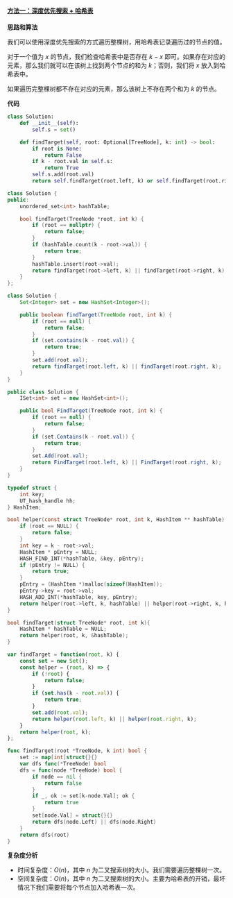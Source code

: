 ﻿#### [方法一：深度优先搜索 + 哈希表](https://leetcode.cn/problems/two-sum-iv-input-is-a-bst/solutions/1347526/liang-shu-zhi-he-iv-shu-ru-bst-by-leetco-b4nl/)

**思路和算法**

我们可以使用深度优先搜索的方式遍历整棵树，用哈希表记录遍历过的节点的值。

对于一个值为 $x$ 的节点，我们检查哈希表中是否存在 $k - x$ 即可。如果存在对应的元素，那么我们就可以在该树上找到两个节点的和为 $k$；否则，我们将 $x$ 放入到哈希表中。

如果遍历完整棵树都不存在对应的元素，那么该树上不存在两个和为 $k$ 的节点。

**代码**

```python
class Solution:
    def __init__(self):
        self.s = set()

    def findTarget(self, root: Optional[TreeNode], k: int) -> bool:
        if root is None:
            return False
        if k - root.val in self.s:
            return True
        self.s.add(root.val)
        return self.findTarget(root.left, k) or self.findTarget(root.right, k)
```

```cpp
class Solution {
public:
    unordered_set<int> hashTable;

    bool findTarget(TreeNode *root, int k) {
        if (root == nullptr) {
            return false;
        }
        if (hashTable.count(k - root->val)) {
            return true;
        }
        hashTable.insert(root->val);
        return findTarget(root->left, k) || findTarget(root->right, k);
    }
};
```

```java
class Solution {
    Set<Integer> set = new HashSet<Integer>();

    public boolean findTarget(TreeNode root, int k) {
        if (root == null) {
            return false;
        }
        if (set.contains(k - root.val)) {
            return true;
        }
        set.add(root.val);
        return findTarget(root.left, k) || findTarget(root.right, k);
    }
}
```

```csharp
public class Solution {
    ISet<int> set = new HashSet<int>();

    public bool FindTarget(TreeNode root, int k) {
        if (root == null) {
            return false;
        }
        if (set.Contains(k - root.val)) {
            return true;
        }
        set.Add(root.val);
        return FindTarget(root.left, k) || FindTarget(root.right, k);
    }
}
```

```c
typedef struct {
    int key;
    UT_hash_handle hh;
} HashItem;

bool helper(const struct TreeNode* root, int k, HashItem ** hashTable) {
    if (root == NULL) {
        return false;
    }
    int key = k - root->val;
    HashItem * pEntry = NULL;
    HASH_FIND_INT(*hashTable, &key, pEntry);
    if (pEntry != NULL) {
        return true;
    }
    pEntry = (HashItem *)malloc(sizeof(HashItem));
    pEntry->key = root->val;
    HASH_ADD_INT(*hashTable, key, pEntry);
    return helper(root->left, k, hashTable) || helper(root->right, k, hashTable);
}

bool findTarget(struct TreeNode* root, int k){
    HashItem * hashTable = NULL;
    return helper(root, k, &hashTable);
}
```

```javascript
var findTarget = function(root, k) {
    const set = new Set();
    const helper = (root, k) => {
        if (!root) {
            return false;
        }
        if (set.has(k - root.val)) {
            return true;
        }
        set.add(root.val);
        return helper(root.left, k) || helper(root.right, k);
    }
    return helper(root, k);
};
```

```go
func findTarget(root *TreeNode, k int) bool {
    set := map[int]struct{}{}
    var dfs func(*TreeNode) bool
    dfs = func(node *TreeNode) bool {
        if node == nil {
            return false
        }
        if _, ok := set[k-node.Val]; ok {
            return true
        }
        set[node.Val] = struct{}{}
        return dfs(node.Left) || dfs(node.Right)
    }
    return dfs(root)
}
```

**复杂度分析**

-   时间复杂度：$O(n)$，其中 $n$ 为二叉搜索树的大小。我们需要遍历整棵树一次。
-   空间复杂度：$O(n)$，其中 $n$ 为二叉搜索树的大小。主要为哈希表的开销，最坏情况下我们需要将每个节点加入哈希表一次。
